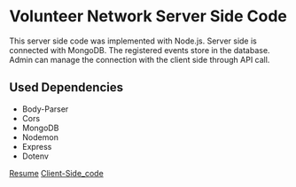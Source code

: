 # Volunteer Network Server Side Code

This server side code was implemented with Node.js. Server side is connected with MongoDB. The registered events store in the database. Admin can manage the connection with the client side through API call.

## Used Dependencies

* Body-Parser
* Cors
* MongoDB
* Nodemon
* Express
* Dotenv

[Resume](https://drive.google.com/file/d/1UZuM4RjUmLMNS9eqyeSiSOC02tR1nicv/view?usp=sharing)
[Client-Side_code](https://github.com/jinglad/volunteer-network-client)